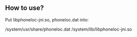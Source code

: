 
## How to use?

Put libphoneloc-jni.so, phoneloc.dat into:

/system/usr/share/phoneloc.dat
/system/lib/libphoneloc-jni.so

